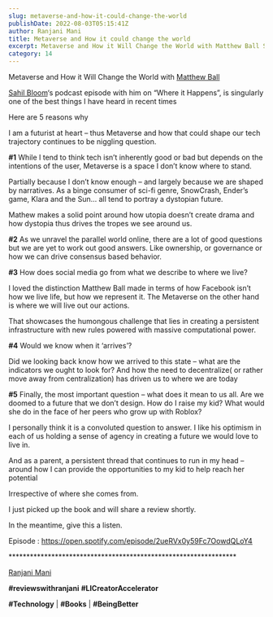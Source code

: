 ```yaml
---
slug: metaverse-and-how-it-could-change-the-world
publishDate: 2022-08-03T05:15:41Z
author: Ranjani Mani
title: Metaverse and How it could change the world 
excerpt: Metaverse and How it Will Change the World with Matthew Ball Sahil Bloom‘s podcast episode with him on “Where it Happens”, is singularly one of the best things I have heard in recent times Here are 5 reasons why I am a futurist at heart – thus Metaverse and how that could shape our tech  ... 
category: 14
---
```


Metaverse and How it Will Change the World with [Matthew Ball](https://www.linkedin.com/feed/#)

[Sahil Bloom](https://www.linkedin.com/feed/#)‘s podcast episode with him on “Where it Happens”, is singularly one of the best things I have heard in recent times

Here are 5 reasons why

I am a futurist at heart – thus Metaverse and how that could shape our tech trajectory continues to be niggling question.

**#1** While I tend to think tech isn’t inherently good or bad but depends on the intentions of the user, Metaverse is a space I don’t know where to stand.

Partially because I don’t know enough – and largely because we are shaped by narratives. As a binge consumer of sci-fi genre, SnowCrash, Ender’s game, Klara and the Sun… all tend to portray a dystopian future.

Mathew makes a solid point around how utopia doesn’t create drama and how dystopia thus drives the tropes we see around us.

**#2** As we unravel the parallel world online, there are a lot of good questions but we are yet to work out good answers. Like ownership, or governance or how we can drive consensus based behavior.

**#3** How does social media go from what we describe to where we live?

I loved the distinction Matthew Ball made in terms of how Facebook isn’t how we live life, but how we represent it. The Metaverse on the other hand is where we will live out our actions.

That showcases the humongous challenge that lies in creating a persistent infrastructure with new rules powered with massive computational power.

**#4** Would we know when it ‘arrives’?

Did we looking back know how we arrived to this state – what are the indicators we ought to look for? And how the need to decentralize( or rather move away from centralization) has driven us to where we are today

**#5** Finally, the most important question – what does it mean to us all. Are we doomed to a future that we don’t design. How do I raise my kid? What would she do in the face of her peers who grow up with Roblox?

I personally think it is a convoluted question to answer. I like his optimism in each of us holding a sense of agency in creating a future we would love to live in.

And as a parent, a persistent thread that continues to run in my head – around how I can provide the opportunities to my kid to help reach her potential

Irrespective of where she comes from.

I just picked up the book and will share a review shortly.

In the meantime, give this a listen.

Episode : https://open.spotify.com/episode/2ueRVx0y59Fc7OowdQLoY4

\*\*\*\*\*\*\*\*\*\*\*\*\*\*\*\*\*\*\*\*\*\*\*\*\*\*\*\*\*\*\*\*\*\*\*\*\*\*\*\*\*\*\*\*\*\*\*\*\*\*\*\*\*\*\*\*\*\*\*\*\*\*\*\*

[Ranjani Mani](https://www.linkedin.com/feed/#)

**#reviewswithranjani** **#LICreatorAccelerator**

**#Technology** | **#Books** | **#BeingBetter**